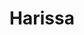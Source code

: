 ---
index: 22
title: Harissa
slugify: harissa
product: paprika
book: Ottolenghi
page: 301
dish: basics
tags:
-
sub:
-
fresh:
  - item:
    quantity:
    unit:
stock:
  - item:
    quantity:
    unit:
basic:
-
directions:
-
info:
source:
    title:
    url: 
---